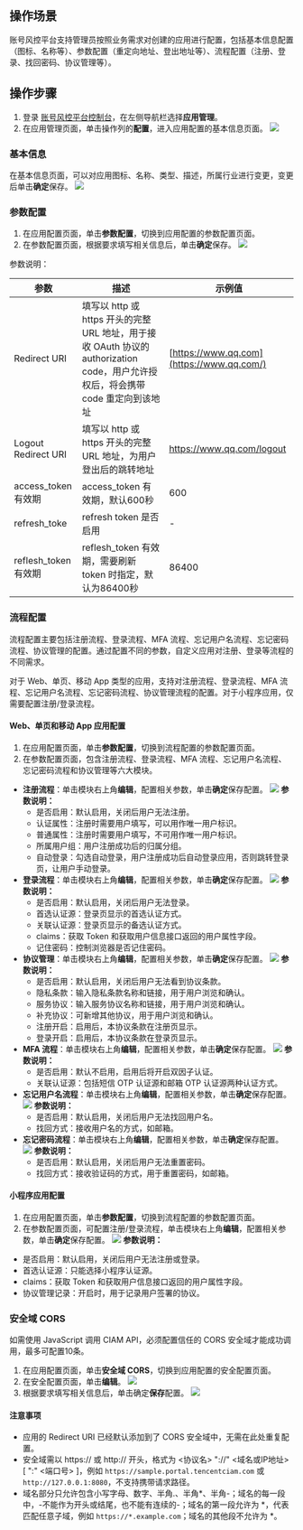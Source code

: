 ## 操作场景
账号风控平台支持管理员按照业务需求对创建的应用进行配置，包括基本信息配置（图标、名称等）、参数配置（重定向地址、登出地址等）、流程配置（注册、登录、找回密码、协议管理等）。


## 操作步骤
1. 登录 [账号风控平台控制台](https://console.cloud.tencent.com/ciam)，在左侧导航栏选择**应用管理**。
2. 在应用管理页面，单击操作列的**配置**，进入应用配置的基本信息页面。
![](https://qcloudimg.tencent-cloud.cn/raw/6f459faed85315fcfbab45c200286f4d.png)

### 基本信息
在基本信息页面，可以对应用图标、名称、类型、描述，所属行业进行变更，变更后单击**确定**保存。
![](https://main.qcloudimg.com/raw/1331f93795f3a5c237aec845ab6a1265.png)

### 参数配置
1. 在应用配置页面，单击**参数配置**，切换到应用配置的参数配置页面。
2. 在参数配置页面，根据要求填写相关信息后，单击**确定**保存。
![](https://main.qcloudimg.com/raw/70cec49c80d36b144b2211729da97fac.png)

参数说明：

| 参数                 | 描述                                                         | 示例值                                    |
| -------------------- | ------------------------------------------------------------ | ----------------------------------------- |
| Redirect  URI        | 填写以 http 或 https 开头的完整 URL 地址，用于接收 OAuth 协议的 authorization code，用户允许授权后，将会携带 code 重定向到该地址 | [https://www.qq.com](https://www.qq.com/) |
| Logout Redirect  URI | 填写以 http 或 https 开头的完整 URL 地址，为用户登出后的跳转地址 | https://www.qq.com/logout                 |
| access_token 有效期  | access_token 有效期，默认600秒                               | 600                                       |
| refresh_toke         | refresh token 是否启用                                       | -                                         |
| reflesh_token 有效期 | reflesh_token 有效期，需要刷新 token 时指定，默认为86400秒   | 86400                                     |



### 流程配置
流程配置主要包括注册流程、登录流程、MFA 流程、忘记用户名流程、忘记密码流程、协议管理的配置。通过配置不同的参数，自定义应用对注册、登录等流程的不同需求。

对于 Web、单页、移动 App 类型的应用，支持对注册流程、登录流程、MFA 流程、忘记用户名流程、忘记密码流程、协议管理流程的配置。对于小程序应用，仅需要配置注册/登录流程。

####  Web、单页和移动 App 应用配置
1. 在应用配置页面，单击**参数配置**，切换到流程配置的参数配置页面。
2. 在参数配置页面，包含注册流程、登录流程、MFA 流程、忘记用户名流程、忘记密码流程和协议管理等六大模块。
 - **注册流程**：单击模块右上角**编辑**，配置相关参数，单击**确定**保存配置。
 ![](https://main.qcloudimg.com/raw/5dfa1428a517f0dcf495ed7578ee96b1.png)
**参数说明：**
    - 是否启用：默认启用，关闭后用户无法注册。
    - 认证属性：注册时需要用户填写，可以用作唯一用户标识。
    - 普通属性：注册时需要用户填写，不可用作唯一用户标识。
    - 所属用户组：用户注册成功后的归属分组。
    - 自动登录：勾选自动登录，用户注册成功后自动登录应用，否则跳转登录页，让用户手动登录。
 - **登录流程**：单击模块右上角**编辑**，配置相关参数，单击**确定**保存配置。
![](https://main.qcloudimg.com/raw/8b9e32ce93c8b67eb6062588412baecd.png)
**参数说明：**
    - 是否启用：默认启用，关闭后用户无法登录。
    - 首选认证源：登录页显示的首选认证方式。
    - 关联认证源：登录页显示的备选认证方式。
    - claims：获取 Token 和获取用户信息接口返回的用户属性字段。
    - 记住密码：控制浏览器是否记住密码。
 - **协议管理**：单击模块右上角**编辑**，配置相关参数，单击**确定**保存配置。
![](https://main.qcloudimg.com/raw/0d7946f559d8c84007c6fc54e7b9a79b.png)
**参数说明：**
    - 是否启用：默认启用，关闭后用户无法看到协议条款。
    - 隐私条款：输入隐私条款名称和链接，用于用户浏览和确认。
    - 服务协议：输入服务协议名称和链接，用于用户浏览和确认。
    - 补充协议：可新增其他协议，用于用户浏览和确认。
    - 注册开启：启用后，本协议条款在注册页显示。
    - 登录开启：启用后，本协议条款在登录页显示。
 - **MFA 流程**：单击模块右上角**编辑**，配置相关参数，单击**确定**保存配置。
![](https://main.qcloudimg.com/raw/8132c909ec29bf2b035d3fac75b2aae5.png)
**参数说明：**
    - 是否启用：默认不启用，启用后将开启双因子认证。
    - 关联认证源：包括短信 OTP 认证源和邮箱 OTP 认证源两种认证方式。
 - **忘记用户名流程**：单击模块右上角**编辑**，配置相关参数，单击**确定**保存配置。
![](https://main.qcloudimg.com/raw/c7687b2656bf59bf2a986d5b498091bf.png)
**参数说明：**
     - 是否启用：默认启用，关闭后用户无法找回用户名。
    - 找回方式：接收用户名的方式，如邮箱。
 - **忘记密码流程**：单击模块右上角**编辑**，配置相关参数，单击**确定**保存配置。
![](https://main.qcloudimg.com/raw/6a45e8db8810e65520ca21f20d722ec9.png)
**参数说明：**
    - 是否启用：默认启用，关闭后用户无法重置密码。
    - 找回方式：接收验证码的方式，用于重置密码，如邮箱。

#### 小程序应用配置
1. 在应用配置页面，单击**参数配置**，切换到流程配置的参数配置页面。
2. 在参数配置页面，可配置注册/登录流程，单击模块右上角**编辑**，配置相关参数，单击**确定**保存配置。
![](https://main.qcloudimg.com/raw/cb8779e4022f111b117db7ddefc15b84.png)
**参数说明：**
 - 是否启用：默认启用，关闭后用户无法注册或登录。
 - 首选认证源：只能选择小程序认证源。
 - claims：获取 Token 和获取用户信息接口返回的用户属性字段。
 - 协议管理记录：开启时，用于记录用户签署的协议。

### 安全域 CORS
如需使用 JavaScript 调用 CIAM API，必须配置信任的 CORS 安全域才能成功调用，最多可配置10条。
1. 在应用配置页面，单击**安全域 CORS**，切换到应用配置的安全配置页面。
2. 在安全配置页面，单击**编辑**。
![](https://qcloudimg.tencent-cloud.cn/raw/61adc090f864e538856c3113acbf756c.png)
3. 根据要求填写相关信息后，单击确定**保存**配置。
![](https://qcloudimg.tencent-cloud.cn/raw/87a62ff867adfa73d2c736eb15339c75.png)


#### 注意事项
- 应用的 Redirect URI 已经默认添加到了 CORS 安全域中，无需在此处重复配置。
- 安全域需以 https:// 或 http:// 开头，格式为 <协议名> "://" <域名或IP地址> [ ":" <端口号> ]，例如 `https://sample.portal.tencentciam.com` 或 `http://127.0.0.1:8080`，不支持携带请求路径。
- 域名部分只允许包含小写字母、数字、半角.、半角*、半角-；域名的每一段中，-不能作为开头或结尾，也不能有连续的-；域名的第一段允许为 *，代表匹配任意子域，例如 `https://*.example.com`；域名的其他段不允许为 *。
